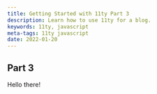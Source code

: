 ```yaml
---
title: Getting Started with 11ty Part 3
description: Learn how to use 11ty for a blog.
keywords: 11ty, javascript
meta-tags: 11ty javascript
date: 2022-01-20
---
```


## Part 3

Hello there!